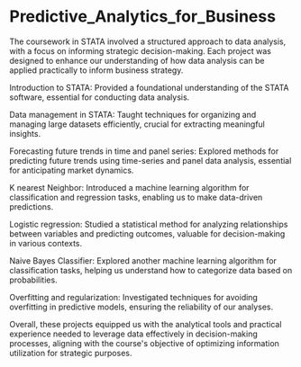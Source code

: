 # Predictive_Analytics_for_Business
The coursework in STATA involved a structured approach to data analysis, with a focus on informing strategic decision-making. Each project was designed to enhance our understanding of how data analysis can be applied practically to inform business strategy.

Introduction to STATA: Provided a foundational understanding of the STATA software, essential for conducting data analysis.

Data management in STATA: Taught techniques for organizing and managing large datasets efficiently, crucial for extracting meaningful insights.

Forecasting future trends in time and panel series: Explored methods for predicting future trends using time-series and panel data analysis, essential for anticipating market dynamics.

K nearest Neighbor: Introduced a machine learning algorithm for classification and regression tasks, enabling us to make data-driven predictions.

Logistic regression: Studied a statistical method for analyzing relationships between variables and predicting outcomes, valuable for decision-making in various contexts.

Naive Bayes Classifier: Explored another machine learning algorithm for classification tasks, helping us understand how to categorize data based on probabilities.

Overfitting and regularization: Investigated techniques for avoiding overfitting in predictive models, ensuring the reliability of our analyses.

Overall, these projects equipped us with the analytical tools and practical experience needed to leverage data effectively in decision-making processes, aligning with the course's objective of optimizing information utilization for strategic purposes.
